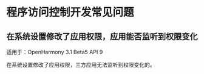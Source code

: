 # 程序访问控制开发常见问题

## 在系统设置修改了应用权限，应用能否监听到权限变化

适用于：OpenHarmony 3.1 Beta5 API 9

在系统设置修改了应用权限，三方应用无法监听到权限变化的。
